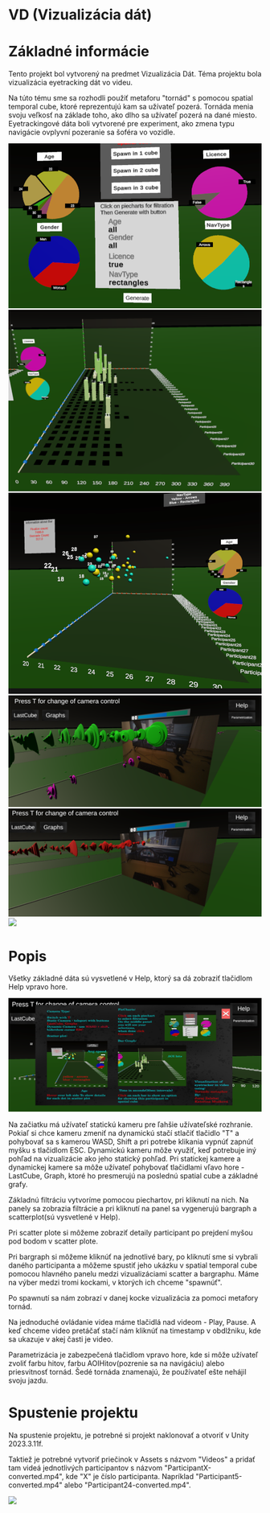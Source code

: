 # VD (Vizualizácia dát)

# Základné informácie

Tento projekt bol vytvorený na predmet Vizualizácia Dát. 
Téma projektu bola vizualizácia eyetracking dát vo videu.

Na túto tému sme sa rozhodli použiť metaforu "tornád" s pomocou spatial temporal cube, ktoré reprezentujú kam sa užívateľ pozerá. Tornáda menia svoju veľkosť na základe toho, ako dlho sa užívateľ pozerá na dané miesto. Eyetrackingové dáta boli vytvorené pre experiment, ako zmena typu navigácie ovplyvní pozeranie sa šoféra vo vozidle.

![](Pictures/piechart.png)
![](Pictures/bargraph.png)
![](Pictures/scatterplot.png)
![](Pictures/SpatialCube.png)
![](Pictures/SpatialCubeBasic.png)
![](Pictures/videos.png)


# Popis

Všetky základné dáta sú vysvetlené v Help, ktorý sa dá zobraziť tlačidlom Help vpravo hore.

![](Pictures/Help.png)

Na začiatku má užívateľ statickú kameru pre ľahšie užívateľské rozhranie.
Pokiaľ si chce kameru zmeniť na dynamickú stačí stlačiť tlačidlo "T" a pohybovať sa s kamerou WASD, Shift a pri potrebe klikania vypnúť zapnúť myšku s tlačidlom ESC. Dynamickú kameru môže využiť, keď potrebuje iný pohľad na vizualizácie ako jeho statický pohľad.
Pri statickej kamere a dynamickej kamere sa môže užívateľ pohybovať tlačidlami vľavo hore - LastCube, Graph, ktoré ho presmerujú na poslednú spatial cube a základné grafy.

Základnú filtráciu vytvoríme pomocou piechartov, pri kliknutí na nich.
Na panely sa zobrazia filtrácie a pri kliknutí na panel sa vygenerujú bargraph a scatterplot(sú vysvetlené v Help).

Pri scatter plote si môžeme zobraziť detaily participant po prejdení myšou pod bodom v scatter plote.

Pri bargraph si môžeme kliknúť na jednotlivé bary, po kliknutí sme si vybrali daného participanta a môžeme spustiť jeho ukázku v spatial temporal cube pomocou hlavného panelu medzi vizualizáciami scatter a bargraphu.
Máme na výber medzi tromi kockami, v ktorých ich chceme "spawnúť".

Po spawnutí sa nám zobrazí v danej kocke vizualizácia za pomoci metafory tornád.

Na jednoduché ovládanie videa máme tlačidlá nad videom - Play, Pause.
A keď chceme video pretáčať stačí nám kliknúť na timestamp v obdlžniku, kde sa ukazuje v akej časti je video.

Parametrizácia je zabezpečená tlačidlom vpravo hore, kde si môže užívateľ zvoliť farbu hitov, farbu AOIHitov(pozrenie sa na navigáciu) alebo priesvitnosť tornád.
Šedé tornáda znamenajú, že používateľ ešte nehájil svoju jazdu.

# Spustenie projektu

Na spustenie projektu, je potrebné si projekt naklonovať a otvoriť v Unity 2023.3.11f.

Taktiež je potrebné vytvoriť priečinok v Assets s názvom "Videos" a pridať tam videá jednotlivých participantov s názvom "ParticipantX-converted.mp4", kde "X" je číslo participanta. Napríklad "Participant5-converted.mp4" alebo "Participant24-converted.mp4".

![](Pictures/videos.png)
